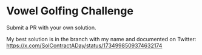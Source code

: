 # Vowel Golfing Challenge

Submit a PR with your own solution.

My best solution is in the branch with my name and documented on Twitter: 
https://x.com/SolContractADay/status/1734998509374632174
